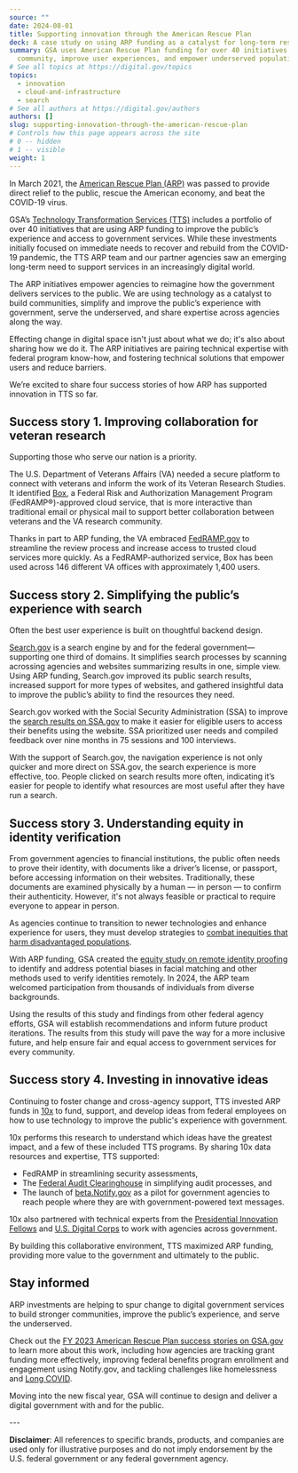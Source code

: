 ```yaml
---
source: ""
date: 2024-08-01
title: Supporting innovation through the American Rescue Plan
deck: A case study on using ARP funding as a catalyst for long-term resilience
summary: GSA uses American Rescue Plan funding for over 40 initiatives to foster
  community, improve user experiences, and empower underserved populations.
# See all topics at https://digital.gov/topics
topics:
  - innovation
  - cloud-and-infrastructure
  - search
# See all authors at https://digital.gov/authors
authors: []
slug: supporting-innovation-through-the-american-rescue-plan
# Controls how this page appears across the site
# 0 -- hidden
# 1 -- visible
weight: 1
---
```

In March 2021, the [American Rescue Plan (ARP)](https://www.congress.gov/bill/117th-congress/house-bill/1319) was passed to provide direct relief to the public, rescue the American economy, and beat the COVID-19 virus.

GSA’s [Technology Transformation Services (TTS)](https://www.gsa.gov/about-us/organization/federal-acquisition-service/technology-transformation-services) includes a portfolio of over 40 initiatives that are using ARP funding to improve the public’s experience and access to government services. While these investments initially focused on immediate needs to recover and rebuild from the COVID-19 pandemic, the TTS ARP team and our partner agencies saw an emerging long-term need to support services in an increasingly digital world.

The ARP initiatives empower agencies to reimagine how the government delivers services to the public. We are using technology as a catalyst to build communities, simplify and improve the public’s experience with government, serve the underserved, and share expertise across agencies along the way.

Effecting change in digital space isn't just about what we do; it's also about sharing how we do it. The ARP initiatives are pairing technical expertise with federal program know-how, and fostering technical solutions that empower users and reduce barriers.

We’re excited to share four success stories of how ARP has supported innovation in TTS so far.

## Success story 1. Improving collaboration for veteran research

Supporting those who serve our nation is a priority.

The U.S. Department of Veterans Affairs (VA) needed a secure platform to connect with veterans and inform the work of its Veteran Research Studies. It identified [Box](https://marketplace.fedramp.gov/products/F1212191840), a Federal Risk and Authorization Management Program (FedRAMP®)-approved cloud service, that is more interactive than traditional email or physical mail to support better collaboration between veterans and the VA research community.

Thanks in part to ARP funding, the VA embraced [FedRAMP.gov](http://www.FedRAMP.gov) to streamline the review process and increase access to trusted cloud services more quickly. As a FedRAMP-authorized service, Box has been used across 146 different VA offices with approximately 1,400 users.

## Success story 2. Simplifying the public’s experience with search

Often the best user experience is built on thoughtful backend design.

[Search.gov](http://www.search.gov) is a search engine by and for the federal government—supporting one third of domains. It simplifies search processes by scanning acrossing agencies and websites summarizing results in one, simple view. Using ARP funding, Search.gov improved its public search results, increased support for more types of websites, and gathered insightful data to improve the public’s ability to find the resources they need.

Search.gov worked with the Social Security Administration (SSA) to improve the [search results on SSA.gov](https://search.ssa.gov/search?affiliate=ssa&sort_by=&query=benefits) to make it easier for eligible users to access their benefits using the website. SSA prioritized user needs and compiled feedback over nine months in 75 sessions and 100 interviews.

With the support of Search.gov, the navigation experience is not only quicker and more direct on SSA.gov, the search experience is more effective, too. People clicked on search results more often, indicating it’s easier for people to identify what resources are most useful after they have run a search. 

## Success story 3. Understanding equity in identity verification

From government agencies to financial institutions, the public often needs to prove their identity, with documents like a driver’s license, or passport, before accessing information on their websites. Traditionally, these documents are examined physically by a human — in person — to confirm their authenticity. However, it's not always feasible or practical to require everyone to appear in person.

As agencies continue to transition to newer technologies and enhance experience for users, they must develop strategies to [combat inequities that harm disadvantaged populations](https://www.nist.gov/publications/towards-standard-identifying-and-managing-bias-artificial-intelligence).

With ARP funding, GSA created the [equity study on remote identity proofing](https://www.gsa.gov/governmentwide-initiatives/diversity-equity-inclusion-and-accessibility/equity-study-on-remote-identity-proofing) to identify and address potential biases in facial matching and other methods used to verify identities remotely. In 2024, the ARP team welcomed participation from thousands of individuals from diverse backgrounds.

Using the results of this study and findings from other federal agency efforts, GSA will establish recommendations and inform future product iterations. The results from this study will pave the way for a more inclusive future, and help ensure fair and equal access to government services for every community. 

## Success story 4. Investing in innovative ideas

Continuing to foster change and cross-agency support, TTS invested ARP funds in [10x](https://10x.gsa.gov/) to fund, support, and develop ideas from federal employees on how to use technology to improve the public's experience with government.

10x performs this research to understand which ideas have the greatest impact, and a few of these included TTS programs. By sharing 10x data resources and expertise, TTS supported: 

* FedRAMP in streamlining security assessments,
* The [Federal Audit Clearinghouse](https://www.fac.gov/) in simplifying audit processes, and 
* The launch of [beta.Notify.gov](https://beta.notify.gov/) as a pilot for government agencies to reach people where they are with government-powered text messages.

10x also partnered with technical experts from the [Presidential Innovation Fellows](https://presidentialinnovationfellows.gov/) and [U.S. Digital Corps](https://digitalcorps.gsa.gov/) to work with agencies across government.

By building this collaborative environment, TTS maximized ARP funding, providing more value to the government and ultimately to the public.

## Stay informed

ARP investments are helping to spur change to digital government services to build stronger communities, improve the public’s experience, and serve the underserved.

Check out the [FY 2023 American Rescue Plan success stories on GSA.gov](https://www.gsa.gov/technology/government-it-initiatives/tts-american-rescue/american-rescue-plan-end-of-year-report/connect-with-success-stories) to learn more about this work, including how agencies are tracking grant funding more effectively, improving federal benefits program enrollment and engagement using Notify.gov, and tackling challenges like homelessness and [Long COVID](https://www.cdc.gov/coronavirus/2019-ncov/long-term-effects/index.html).

Moving into the new fiscal year, GSA will continue to design and deliver a digital government with and for the public.

\---

**Disclaimer**: All references to specific brands, products, and companies are used only for illustrative purposes and do not imply endorsement by the U.S. federal government or any federal government agency.
